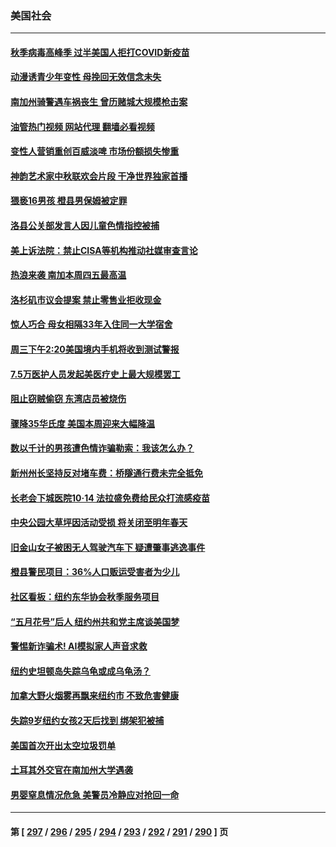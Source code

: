 ### 美国社会
---
#### [秋季病毒高峰季 过半美国人拒打COVID新疫苗](../../pages/ncid1078160/n14089202.md?10061245) 
#### [动漫诱青少年变性 母挽回无效信念未失](../../pages/ncid1078160/n14089106.md?10061245) 
#### [南加州骑警遇车祸丧生 曾历赌城大规模枪击案](../../pages/ncid1078160/n14089101.md?10061245) 
#### [油管热门视频 网站代理 翻墙必看视频](http://138.2.39.72:81/youtube.html?epic-marker?10061245)
#### [变性人营销重创百威淡啤 市场份额损失惨重](../../pages/ncid1078160/n14088941.md?10061245) 
#### [神韵艺术家中秋联欢会片段 干净世界独家首播](../../pages/ncid1078160/n14088774.md?10061245) 
#### [猥亵16男孩 橙县男保姆被定罪](../../pages/ncid1078160/n14088343.md?10061245) 
#### [洛县公关部发言人因儿童色情指控被捕](../../pages/ncid1078160/n14088335.md?10061245) 
#### [美上诉法院：禁止CISA等机构推动社媒审查言论](../../pages/ncid1078160/n14088205.md?10061245) 
#### [热浪来袭 南加本周四五最高温](../../pages/ncid1078160/n14088247.md?10061245) 
#### [洛杉矶市议会提案 禁止零售业拒收现金](../../pages/ncid1078160/n14088238.md?10061245) 
#### [惊人巧合 母女相隔33年入住同一大学宿舍](../../pages/ncid1078160/n14087874.md?10061245) 
#### [周三下午2:20美国境内手机将收到测试警报](../../pages/ncid1078160/n14088166.md?10061245) 
#### [7.5万医护人员发起美医疗史上最大规模罢工](../../pages/ncid1078160/n14088116.md?10061245) 
#### [阻止窃贼偷窃 东湾店员被烧伤](../../pages/ncid1078160/n14088103.md?10061245) 
#### [骤降35华氏度 美国本周迎来大幅降温](../../pages/ncid1078160/n14088005.md?10061245) 
#### [数以千计的男孩遭色情诈骗勒索：我该怎么办？](../../pages/ncid1078160/n14087798.md?10061245) 
#### [新州州长坚持反对堵车费：桥隧通行费未完全抵免](../../pages/ncid1078160/n14087731.md?10061245) 
#### [长老会下城医院10‧14 法拉盛免费给民众打流感疫苗](../../pages/ncid1078160/n14087733.md?10061245) 
#### [中央公园大草坪因活动受损 将关闭至明年春天](../../pages/ncid1078160/n14087736.md?10061245) 
#### [旧金山女子被困无人驾驶汽车下 疑遭肇事逃逸事件](../../pages/ncid1078160/n14087778.md?10061245) 
#### [橙县警民项目：36%人口贩运受害者为少儿](../../pages/ncid1078160/n14087738.md?10061245) 
#### [社区看板：纽约东华协会秋季服务项目](../../pages/ncid1078160/n14087725.md?10061245) 
#### [“五月花号”后人 纽约州共和党主席谈美国梦](../../pages/ncid1078160/n14087709.md?10061245) 
#### [警惕新诈骗术! AI模拟家人声音求救](../../pages/ncid1078160/n14087664.md?10061245) 
#### [纽约史坦顿岛失踪乌龟或成乌龟汤？](../../pages/ncid1078160/n14087666.md?10061245) 
#### [加拿大野火烟雾再飘来纽约市 不致危害健康](../../pages/ncid1078160/n14087668.md?10061245) 
#### [失踪9岁纽约女孩2天后找到 绑架犯被捕](../../pages/ncid1078160/n14087670.md?10061245) 
#### [美国首次开出太空垃圾罚单](../../pages/ncid1078160/n14087485.md?10061245) 
#### [土耳其外交官在南加州大学遇袭](../../pages/ncid1078160/n14087524.md?10061245) 
#### [男婴窒息情况危急 美警员冷静应对抢回一命](../../pages/ncid1078160/n14087237.md?10061245) 

---
#### 第 [ [297](./297.md?10061245) / [296](./296.md?10061245) / [295](./295.md?10061245) / [294](./294.md?10061245) / [293](./293.md?10061245) / [292](./292.md?10061245) / [291](./291.md?10061245) / [290](./290.md?10061245) ] 页
